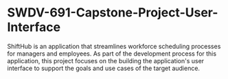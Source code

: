 # SWDV-691-Capstone-Project-User-Interface

ShiftHub is an application that streamlines workforce scheduling processes for managers and employees. As part of the development process for this application, this project focuses on the building the application's user interface to support the goals and use cases of the target audience. 
